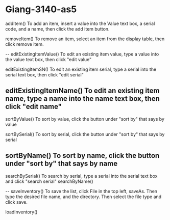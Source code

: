 # Giang-3140-as5

addItem()
To add an item, insert a value into the Value text box, a serial code, and a name, then click the add item button.

removeItem()
To remove an item, select an item from the display table, then click remove item.

--
editExistingItemValue()
To edit an existing item value, type a value into the value text box, then click "edit value"

editExistingItemSN()
To edit an existing item serial, type a serial into the serial text box, then click "edit serial"

editExistingItemName()
To edit an existing item name, type a name into the name text box, then click "edit name"
--
sortByValue()
To sort by value, click the button under "sort by" that says by value

sortBySerial()
To sort by serial, click the button under "sort by" that says by serial

sortByName()
To sort by name, click the button under "sort by" that says by name
--
searchBySerial()
To search by serial, type a serial into the serial text box and click "search serial"
searchByName()

--
saveInventory()
To save the list, click File in the top left, saveAs. Then type the desired file name, and the directory. Then select the file type and click save.

loadInventory()
